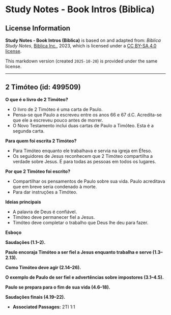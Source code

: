# Study Notes - Book Intros (Biblica)

## License Information

**Study Notes - Book Intros (Biblica)** is based on and adapted from: _Biblica Study Notes_, [Biblica Inc.](https://www.biblica.com/), 2023, which is licensed under a [CC BY-SA 4.0 license](https://creativecommons.org/licenses/by-sa/4.0/legalcode.en).

This markdown version (created `2025-10-20`) is provided under the same license.



--------------------------------

## 2 Timóteo (id: 499509)

**O que é o livro de 2 Timóteo?**

* O livro de 2 Timóteo é uma carta de Paulo.
* Pensa\-se que Paulo a escreveu entre os anos 66 e 67 d.C. Acredita\-se que ele a escreveu pouco antes de morrer.
* O Novo Testamento inclui duas cartas de Paulo a Timóteo. Esta é a segunda carta.

**Para quem foi escrita 2 Timóteo?**

* Para Timóteo enquanto ele trabalhava e servia na igreja em Éfeso.
* Os seguidores de Jesus reconhecem que 2 Timóteo compartilha a verdade sobre Jesus. É para todas as pessoas em todos os lugares.

**Por que 2 Timóteo foi escrito?**

* Compartilhar os pensamentos de Paulo sobre sua vida. Paulo acreditava que em breve seria condenado à morte.
* Para dar instruções a Timóteo.

**Ideias principais**

* A palavra de Deus é confiável.
* Timóteo deve permanecer fiel a Jesus.
* Timóteo deve completar o trabalho que Deus lhe deu para fazer.

**Esboço**

**Saudações (1\.1–2\).**

**Paulo encoraja Timóteo a ser fiel a Jesus enquanto trabalha e serve (1\.3–2\.13\).**

**Como Timóteo deve agir (2\.14–26\).**

**O exemplo de Paulo de ser fiel e advertências sobre impostores (3\.1–4\.5\).**

**Paulo se prepara para o fim de sua vida (4\.6–18\).**

**Saudações finais (4\.19–22\).**

* **Associated Passages:** 2TI 1:1

